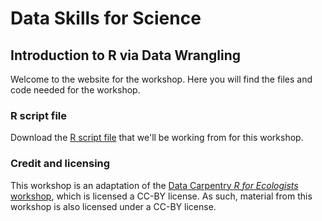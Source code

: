 # Data Skills for Science

## Introduction to R via Data Wrangling
Welcome to the website for the workshop. Here you will find the files and code needed for the workshop.


### R script file
Download the [R script file](http://rogerreka.info/r-intro/code-handout-intro.R) that we'll be working from for this workshop.






### Credit and licensing
This workshop is an adaptation of the [Data Carpentry _R for Ecologists_ workshop](https://datacarpentry.org/R-ecology-lesson/index.html), which is licensed a CC-BY license. As such, material from this workshop is also licensed under a CC-BY license.
